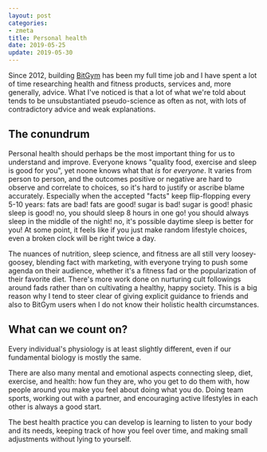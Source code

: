 ```yaml
---
layout: post
categories:
- zmeta
title: Personal health
date: 2019-05-25
update: 2019-05-30
---
```


Since 2012, building [BitGym](https://www.bitgym.com?ref=korc) has been my full time job and I have spent a lot of time researching health and fitness products, services and, more generally, advice. What I've noticed is that a lot of what we're told about tends to be unsubstantiated pseudo-science as often as not, with lots of contradictory advice and weak explanations.

## The conundrum

Personal health should perhaps be the most important thing for us to understand and improve. Everyone knows "quality food, exercise and sleep is good for you", yet noone knows what that *is* for *everyone*. It varies from person to person, and the outcomes positive or negative are hard to observe and correlate to choices, so it's hard to justify or ascribe blame accurately. Especially when the accepted "facts" keep flip-flopping every 5-10 years: fats are bad! fats are good! sugar is bad! sugar is good! phasic sleep is good! no, you should sleep 8 hours in one go! you should always sleep in the middle of the night! no, it's possible daytime sleep is better for you! At some point, it feels like if you just make random lifestyle choices, even a broken clock will be right twice a day.

The nuances of nutrition, sleep science, and fitness are all still very loosey-goosey, blending fact with marketing, with everyone trying to push some agenda on their audience, whether it's a fitness fad or the popularization of their favorite diet. There's more work done on nurturing cult followings around fads rather than on cultivating a healthy, happy society. This is a big reason why I tend to steer clear of giving explicit guidance to friends and also to BitGym users when I do not know their holistic health circumstances.

## What can we count on?

Every individual's physiology is at least slightly different, even if our fundamental biology is mostly the same.

There are also many mental and emotional aspects connecting sleep, diet, exercise, and health: how fun they are, who you get to do them with, how people around you make you feel about doing what you do. Doing team sports, working out with a partner, and encouraging active lifestyles in each other is always a good start.

The best health practice you can develop is learning to listen to your body and its needs, keeping track of how you feel over time, and making small adjustments without lying to yourself.